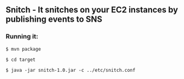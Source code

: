 ## Snitch - It snitches on your EC2 instances by publishing events to SNS

### Running it:

    $ mvn package
    
    $ cd target
    
    $ java -jar snitch-1.0.jar -c ../etc/snitch.conf
    
    
